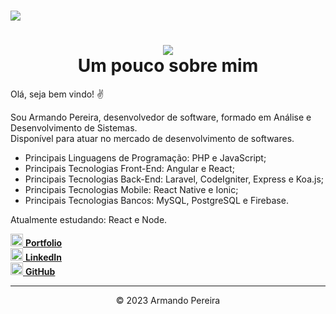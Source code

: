 <!-- BANNER OU LOGO -->
<h1>
<img src="https://ik.imagekit.io/mnbr5uwksus/ADSoftware/banner-ads_HKJ-B9hUel.jpg">
</h1>

<!-- DESCRIÇÃO -->
<center><h1>
<img rel="icon" src="https://ik.imagekit.io/mnbr5uwksus/Icons/icon_1GAtanMp0.png" type="image/gif"><br>
Um pouco sobre mim
</h1></center>

<p>Olá, seja bem vindo! ✌</p>   

<p>Sou Armando Pereira, desenvolvedor de software, formado em Análise e Desenvolvimento de Sistemas.<br>
Disponível para atuar no mercado de desenvolvimento de softwares.</p>

<ul>
  <li>Principais Linguagens de Programação: PHP e JavaScript; <br></li>
  <li>Principais Tecnologias Front-End: Angular e React; <br></li>
  <li>Principais Tecnologias Back-End: Laravel, CodeIgniter, Express e Koa.js; <br></li>
  <li>Principais Tecnologias Mobile: React Native e Ionic; <br></li>
  <li>Principais Tecnologias Bancos: MySQL, PostgreSQL e Firebase. <br></li>
</ul>

<p>Atualmente estudando: React e Node.</p>

<!-- Portfolio -->
<a target="_blank" aling="center" href="https://portfolio-react-zeta-steel.vercel.app/">
  <img width="20px" height="20px" rel="icon" src="https://cdn-icons-png.flaticon.com/512/5024/5024509.png" type="image/gif">
  <b>Portfolio</b>
</a>

<br>
<!-- LinkedIn -->
<a target="_blank" aling="center" href="https://www.linkedin.com/in/armando-pereira19">
  <img width="20px" height="20px" rel="icon" src="https://ik.imagekit.io/mnbr5uwksus/Icons/linkedin-16_HxYEL0Hyz.png" type="image/gif">
  <b>LinkedIn</b>
</a>

<br>
<!-- GitHub -->
<a target="_blank" aling="center" href="https://github.com/Apvictor">
  <img width="20px" height="20px" rel="icon" src="https://github.githubassets.com/favicons/favicon-dark.png" type="image/gif">
  <b>GitHub</b>
</a>

<hr>
<center>&copy 2023 Armando Pereira </center>
